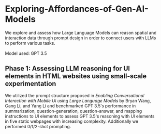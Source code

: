 # Exploring-Affordances-of-Gen-AI-Models
We explore and assess how Large Language Models can reason spatial and interaction data through prompt design in order to connect users with LLMs to perform various tasks. <br>
<br>
Model used: GPT 3.5<br>


## Phase 1: Assessing LLM reasoning for UI elements in HTML websites using small-scale experimentation 
We utilized the prompt structure proposed in <em>Enabling Conversational Interaction with Mobile UI using Large Language Models</em> by Bryan Wang, Gang Li, and Yang Li and benchmarked GPT 3.5's performance in summarization, question-generation, question-answer, and mapping instructions to UI elements to assess GPT 3.5's reasoning with UI elements in five static webpages with increasing complexity. Additionally we performed 0/1/2-shot prompting. 
